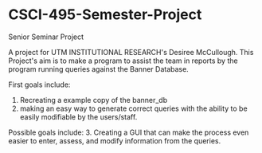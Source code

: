 # CSCI-495-Semester-Project
Senior Seminar Project

A project for UTM INSTITUTIONAL RESEARCH's Desiree McCullough.
This Project's aim is to make a program to assist the team in reports 
by the program running queries against the Banner Database.

First goals include:
1.  Recreating a example copy of the banner_db
2.  making an easy way to generate correct queries with the ability to be easily modifiable by the users/staff.

Possible goals include:
3.  Creating a GUI that can make the process even easier to enter, assess, and modify information from the queries.
